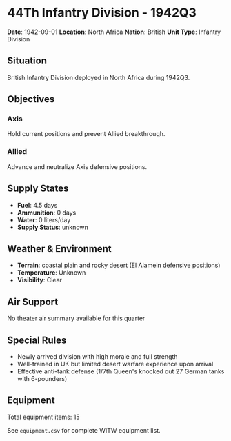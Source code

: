# 44Th Infantry Division - 1942Q3

**Date**: 1942-09-01
**Location**: North Africa
**Nation**: British
**Unit Type**: Infantry Division

## Situation

British Infantry Division deployed in North Africa during 1942Q3.

## Objectives

### Axis
Hold current positions and prevent Allied breakthrough.

### Allied
Advance and neutralize Axis defensive positions.

## Supply States

- **Fuel**: 4.5 days
- **Ammunition**: 0 days
- **Water**: 0 liters/day
- **Supply Status**: unknown

## Weather & Environment

- **Terrain**: coastal plain and rocky desert (El Alamein defensive positions)
- **Temperature**: Unknown
- **Visibility**: Clear

## Air Support

No theater air summary available for this quarter

## Special Rules

- Newly arrived division with high morale and full strength
- Well-trained in UK but limited desert warfare experience upon arrival
- Effective anti-tank defense (1/7th Queen's knocked out 27 German tanks with 6-pounders)

## Equipment

Total equipment items: 15

See `equipment.csv` for complete WITW equipment list.
